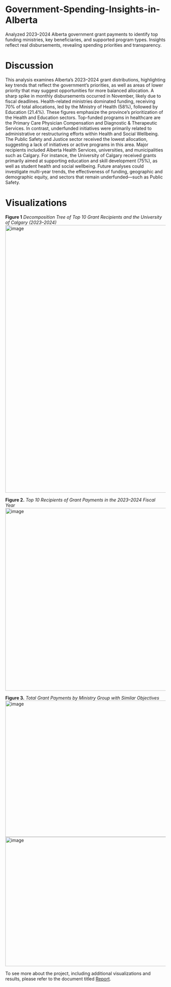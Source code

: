 # Government-Spending-Insights-in-Alberta
Analyzed 2023–2024 Alberta government grant payments to identify top funding ministries, key beneficiaries, and supported program types. Insights reflect real disbursements, revealing spending priorities and transparency.

# Discussion
This analysis examines Alberta’s 2023–2024 grant distributions, highlighting key trends that reflect the government’s priorities, as well as areas of lower priority that may suggest opportunities for more balanced allocation. A sharp spike in monthly disbursements occurred in November, likely due to fiscal deadlines. Health-related ministries dominated funding, receiving 70% of total allocations, led by the Ministry of Health (58%), followed by Education (21.4%). These figures emphasize the province’s prioritization of the Health and Education sectors.
Top-funded programs in healthcare are the Primary Care Physician Compensation and Diagnostic & Therapeutic Services. In contrast, underfunded initiatives were primarily related to administrative or restructuring efforts within Health and Social Wellbeing. The Public Safety and Justice sector received the lowest allocation, suggesting a lack of initiatives or active programs in this area.
Major recipients included Alberta Health Services, universities, and municipalities such as Calgary. For instance, the University of Calgary received grants primarily aimed at supporting education and skill development (75%), as well as student health and social wellbeing.
Future analyses could investigate multi-year trends, the effectiveness of funding, geographic and demographic equity, and sectors that remain underfunded—such as Public Safety.

# Visualizations
**Figure 1**
*Decomposition Tree of Top 10 Grant Recipients and the University of Calgary (2023–2024)*
<img width="828" height="842" alt="image" src="https://github.com/user-attachments/assets/2be7ffce-b55c-4c32-ab20-65b6af39bb57" />

**Figure 2.**
*Top 10 Recipients of Grant Payments in the 2023–2024 Fiscal Year*
<img width="975" height="575" alt="image" src="https://github.com/user-attachments/assets/41b072a5-36df-44c9-97dd-9fcc3865bdcd" />



**Figure 3.**
*Total Grant Payments by Ministry Group with Similar Objectives*
<img width="521" height="429" alt="image" src="https://github.com/user-attachments/assets/4e2536ae-22a4-4c0a-886f-ea04b23d7771" />
<img width="547" height="407" alt="image" src="https://github.com/user-attachments/assets/86299f26-ed2c-4b65-a582-26611380fd78" />

To see more about the project, including additional visualizations and results, please refer to the document titled [Report](https://github.com/msthalegu/Government-Spending-Insights-in-Alberta/blob/main/Report%20Government%20Spending%20Insights%20in%20Alberta.pdf).






